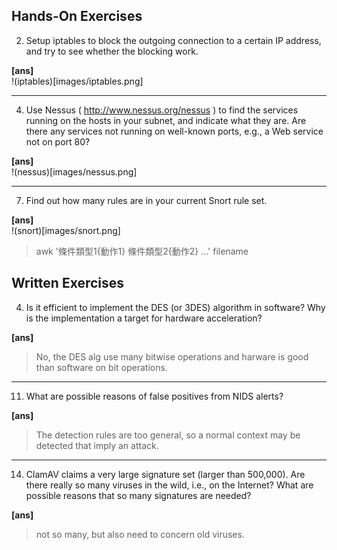 ## Hands-On Exercises
2. Setup iptables to block the outgoing connection to a certain IP address, and try to
see whether the blocking work.  

**[ans]**  
!(iptables)[images/iptables.png]  

-----

4. Use Nessus ( http://www.nessus.org/nessus ) to find the services running on the
hosts in your subnet, and indicate what they are. Are there any services not 
running on well-known ports, e.g., a Web service not on port 80?  

**[ans]**  
!(nessus)[images/nessus.png]  

-----

7. Find out how many rules are in your current Snort rule set.  

**[ans]**  
!(snort)[images/snort.png]  

> awk '條件類型1{動作1} 條件類型2{動作2} ...' filename


## Written Exercises
4. Is it efficient to implement the DES (or 3DES) algorithm in software? Why is the
implementation a target for hardware acceleration?  

**[ans]**  
> No, the DES alg use many bitwise operations and harware is good than software 
on bit operations.

-----

11. What are possible reasons of false positives from NIDS alerts?  

**[ans]**  
> The detection rules are too general, so a normal context may be detected that 
imply an attack.

-----

14. ClamAV claims a very large signature set (larger than 500,000). Are there really
so many viruses in the wild, i.e., on the Internet? What are possible reasons that so 
many signatures are needed?  

**[ans]**  
> not so many, but also need to concern old viruses.


